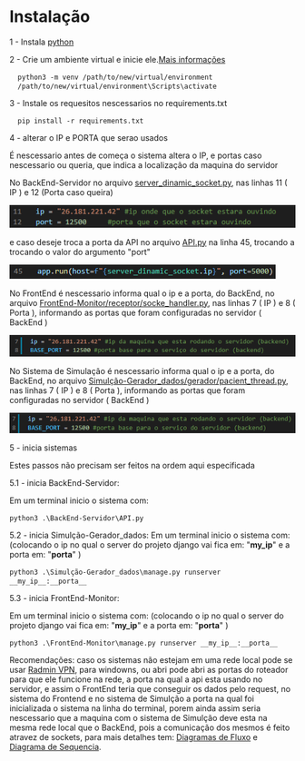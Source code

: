# Instalação #
1 - Instala [python](https://www.python.org/)
  
2 - Crie um ambiente virtual e inicie ele.[Mais informações](https://docs.python.org/3/library/venv.html)
  
      python3 -m venv /path/to/new/virtual/environment
      /path/to/new/virtual/environment\Scripts\activate

    
3 - Instale os requesitos nescessarios no requirements.txt
  
      pip install -r requirements.txt
4 - alterar o IP e PORTA que serao usados    

É nescessario antes de começa o sistema altera o IP, e portas caso nescessario ou queria, que indica a localização da maquina do servidor
  

No BackEnd-Servidor no arquivo [server_dinamic_socket.py](https://github.com/denielfer/pbl-conectvidade-problema1/blob/main/BackEnd-Servidor/server_dinamic_socket.py), nas linhas 11 ( IP ) e 12 (Porta caso queira)

![Alt Text](imagens/ip_porta_API.png)

e caso deseje troca a porta da API no arquivo [API.py](https://github.com/denielfer/pbl-conectvidade-problema1/blob/main/BackEnd-Servidor/API.py) na linha 45, trocando a trocando o valor do argumento "port"

![Alt Text](imagens/ip_porta_backend.png)

No FrontEnd é nescessario informa qual o ip e a porta, do BackEnd, no arquivo [FrontEnd-Monitor/receptor/socke_handler.py](https://github.com/denielfer/pbl-conectvidade-problema1/blob/main/FrontEnd-Monitor/receptor/socke_handler.py), nas linhas 7 ( IP ) e 8 ( Porta ), informando as portas que foram configuradas no servidor ( BackEnd )

![Alt Text](imagens/ip_porta_frontend.png)

No Sistema de Simulação é nescessario informa qual o ip e a porta, do BackEnd, no arquivo [Simulção-Gerador_dados/gerador/pacient_thread.py](https://github.com/denielfer/pbl-conectvidade-problema1/blob/main/Simul%C3%A7%C3%A3o-Gerador_dados/gerador/pacient_thread.py), nas linhas 7 ( IP ) e 8 ( Porta ), informando as portas que foram configuradas no servidor ( BackEnd )

![Alt Text](imagens/ip_porta_gerador.png)
  
5 - inicia sistemas

 Estes passos não precisam ser feitos na ordem aqui especificada
   
5.1 - inicia BackEnd-Servidor:
    
 Em um terminal inicio o sistema com:
      
    python3 .\BackEnd-Servidor\API.py

5.2 - inicia Simulção-Gerador_dados:
 Em um terminal inicio o sistema com: (colocando o ip no qual o server do projeto django vai fica em: "__my_ip__" e a porta em: "__porta__" )
    
    python3 .\Simulção-Gerador_dados\manage.py runserver __my_ip__:__porta__
   
      
5.3 - inicia FrontEnd-Monitor:
    
 Em um terminal inicio o sistema com: (colocando o ip no qual o server do projeto django vai fica em: "__my_ip__" e a porta em: "__porta__" )
    
    python3 .\FrontEnd-Monitor\manage.py runserver __my_ip__:__porta__
    
Recomendações: caso os sistemas não estejam em uma rede local pode se usar [Radmin VPN](https://www.radmin-vpn.com/br/), para windowns, ou abri pode abri as portas do roteador para que ele funcione na rede, a porta na qual a api esta usando no servidor, e assim o FrontEnd teria que conseguir os dados pelo request, no sistema do Frontend e no sistema de Simulção a porta na qual foi inicializada o sistema na linha do terminal, porem ainda assim seria nescessario que a maquina com o sistema de Simulção deve esta na mesma rede local que o BackEnd, pois a comunicação dos mesmos é feito atravez de sockets, para mais detalhes tem: [Diagramas de Fluxo](https://github.com/denielfer/pbl-conectvidade-problema1/blob/main/Diagrama%20de%20fluxo.png) e [Diagrama de Sequencia](https://github.com/denielfer/pbl-conectvidade-problema1/blob/main/diagrama%20de%20sequencia.png).
